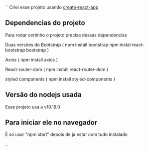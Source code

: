 ``
Criei esse projeto usando [create-react-app](https://create-react-app.dev/docs/getting-started)
 
## Dependencias do projeto

Para rodar certinho o projeto precisa dessas dependencias 

Duas versões do Bootstrap (
    npm install bootstrap
    npm instal react-bootstrap bootstrap
)

Axios (
    npm install axios
)

React-router-dom (
    npm install react-router-dom
)
 
styled components (
    npm install styled-components
)

## Versão do nodejs usada
Esse projeto usa a v10.19.0


## Para iniciar ele no navegador

É só usar "npm start" depois de ja estar com tudo instalado

..
